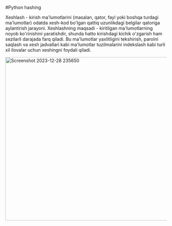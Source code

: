 #Python hashing 

Xeshlash - kirish ma'lumotlarini (masalan, qator, fayl yoki boshqa turdagi ma'lumotlar) odatda xesh-kod bo'lgan qattiq uzunlikdagi belgilar qatoriga aylantirish jarayoni. Xeshlashning maqsadi - kiritilgan ma'lumotlarning noyob ko'rinishini yaratishdir, shunda hatto kirishdagi kichik o'zgarish ham sezilarli darajada farq qiladi. Bu ma'lumotlar yaxlitligini tekshirish, parolni saqlash va xesh jadvallari kabi ma'lumotlar tuzilmalarini indekslash kabi turli xil ilovalar uchun xeshingni foydali qiladi.


  <img width="510" alt="Screenshot 2023-12-28 235650" src="https://github.com/themusharraf/Hashing/assets/122869450/2d218a61-f6da-4b40-b76e-b60257b079e0">

